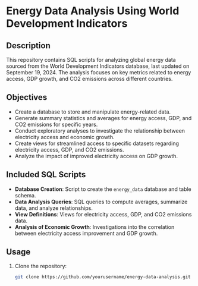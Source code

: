 # Energy Data Analysis Using World Development Indicators

## Description
This repository contains SQL scripts for analyzing global energy data sourced from the World Development Indicators database, last updated on September 19, 2024. The analysis focuses on key metrics related to energy access, GDP growth, and CO2 emissions across different countries.

## Objectives
- Create a database to store and manipulate energy-related data.
- Generate summary statistics and averages for energy access, GDP, and CO2 emissions for specific years.
- Conduct exploratory analyses to investigate the relationship between electricity access and economic growth.
- Create views for streamlined access to specific datasets regarding electricity access, GDP, and CO2 emissions.
- Analyze the impact of improved electricity access on GDP growth.

## Included SQL Scripts
- **Database Creation**: Script to create the `energy_data` database and table schema.
- **Data Analysis Queries**: SQL queries to compute averages, summarize data, and analyze relationships.
- **View Definitions**: Views for electricity access, GDP, and CO2 emissions data.
- **Analysis of Economic Growth**: Investigations into the correlation between electricity access improvement and GDP growth.

## Usage
1. Clone the repository:
   ```bash
   git clone https://github.com/yourusername/energy-data-analysis.git

